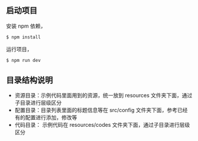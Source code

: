 ## 启动项目

安装 npm 依赖，

```bash
$ npm install
```

运行项目，

```bash
$ npm run dev
```

## 目录结构说明

- 资源目录：示例代码里面用到的资源，统一放到 resources 文件夹下面，通过子目录进行层级区分
- 配置目录：目录列表里面的标题信息等在 src/config 文件夹下面，参考已经有的配置进行添加，修改等
- 代码目录： 示例代码在 resources/codes 文件夹下面，通过子目录进行层级区分

